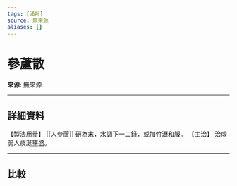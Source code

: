 ```yaml
---
tags: [涌吐]
source: 無來源
aliases: []
---
```


# 參蘆散

**來源**: 無來源  

---

## 詳細資料
【製法用量】 [[人參蘆]] 研為末，水調下一二錢，或加竹瀝和服。
【主治】
治虛弱人痰涎壅盛。

---

## 比較
